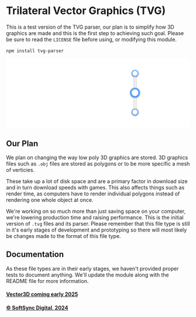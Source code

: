 # Trilateral Vector Graphics (TVG)
This is a test version of the TVG parser, our plan is to simplify how 3D graphics are made and this is the first step to achieving such goal. Please be sure to read the `LICENSE` file before using, or modifying this module.

```
npm install tvg-parser
```

![logo](tvg-logo.png)

## Our Plan
We plan on changing the way low poly 3D graphics are stored. 3D graphics files such as `.obj` files are stored as polygons or to be more specific a mesh of verticies.

These take up a lot of disk space and are a primary factor in download size and in turn download speeds with games. This also affects things such as render time, as computers have to render individual polygons instead of rendering one whole object at once.

We're working on so much more than just saving space on your computer, we're lowering production time and raising performance. This is the initial version of `.tvg` files and its parser. Please remember that this file type is still in it's early stages of development and prototyping so there will most likely be changes made to the format of this file type.

## Documentation
As these file types are in their early stages, we haven't provided proper tests to document anything. We'll update the module along with the README file for more information. 

#### [Vector3D coming early 2025](https://softsync.org/Vector3D)
#### [© SoftSync Digital, 2024](https://softsync.org/)
